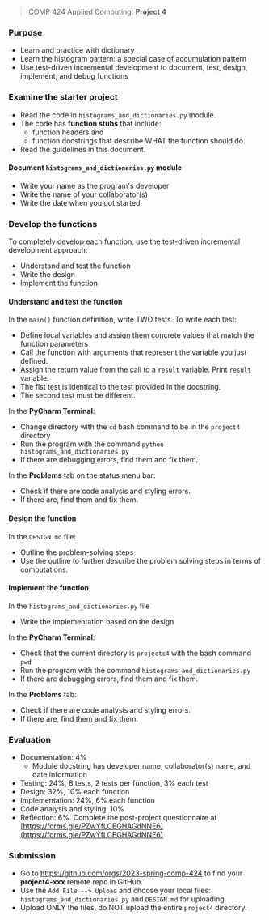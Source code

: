 > COMP 424 Applied Computing: **Project 4**

### Purpose
- Learn and practice with dictionary
- Learn the histogram pattern: a special case of accumulation pattern
- Use test-driven incremental development to document, test, design, 
    implement, and debug functions

### Examine the starter project
- Read the code in `histograms_and_dictionaries.py` module. 
- The code has **function stubs** that include:
  - function headers and 
  - function docstrings that describe WHAT the function should do. 
- Read the guidelines in this document. 

#### Document `histograms_and_dictionaries.py` module
- Write your name as the program's developer
- Write the name of your collaborator(s)
- Write the date when you got started

### Develop the functions
To completely develop each function, use the test-driven incremental 
development approach:
- Understand and test the function
- Write the design
- Implement the function

#### Understand and test the function
In the `main()` function definition, write TWO tests. To write each test:
- Define local variables and assign them concrete values that match the 
  function parameters
- Call the function with arguments that represent the variable you just 
  defined. 
- Assign the return value from the call to a `result` variable. Print 
  `result` variable.
- The fist test is identical to the test provided in the docstring. 
- The second test must be different. 

In the **PyCharm Terminal**:
- Change directory with the `cd` bash command to be in the `project4` 
  directory 
- Run the program with the command `python histograms_and_dictionaries.py`
- If there are debugging errors, find them and fix them.

In the **Problems** tab on the status menu bar:
- Check if there are code analysis and styling errors. 
- If there are, find them and fix them. 

#### Design the function
In the `DESIGN.md` file:
  - Outline the problem-solving steps
  - Use the outline to further describe the problem solving steps in terms 
    of computations.

#### Implement the function
In the `histograms_and_dictionaries.py` file
- Write the implementation based on the design

In the **PyCharm Terminal**:
- Check that the current directory is `projectc4` with the bash command `pwd`
- Run the program with the command `histograms_and_dictionaries.py`
- If there are debugging errors, find them and fix them.

In the **Problems** tab:
- Check if there are code analysis and styling errors. 
- If there are, find them and fix them. 

### Evaluation
- Documentation: 4%
  - Module docstring has developer name, collaborator(s) name, and date 
    information
- Testing: 24%, 8 tests, 2 tests per function, 3% each test
- Design: 32%, 10% each function
- Implementation: 24%, 6% each function
- Code analysis and styling: 10%
- Reflection: 6%. Complete the post-project questionnaire at [https://forms.gle/PZwYfLCEGHAGdNNE6](https://forms.gle/PZwYfLCEGHAGdNNE6)

### Submission
- Go to https://github.com/orgs/2023-spring-comp-424 to find your 
  **project4-xxx** remote repo in GitHub.
- Use the `Add File --> Upload` and choose your local files: 
  `histograms_and_dictionaries.py` and `DESIGN.md` for uploading.
- Upload ONLY the files, do NOT upload the entire `project4` directory.

